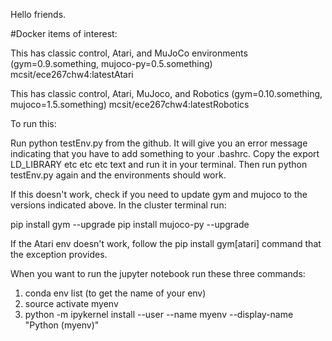 Hello friends.

#Docker items of interest:

This has classic control, Atari, and MuJoCo environments (gym=0.9.something, mujoco-py=0.5.something)
mcsit/ece267chw4:latestAtari

This has classic control, Atari, MuJoco, and Robotics (gym=0.10.something, mujoco=1.5.something)
mcsit/ece267chw4:latestRobotics

To run this:

Run python testEnv.py from the github. It will give you an error message indicating that you have to add something to your .bashrc. Copy the export LD_LIBRARY etc etc etc text and run it in your terminal. Then run python testEnv.py again and the environments should work.

If this doesn't work, check if you need to update gym and mujoco to the versions indicated above. In the cluster terminal run:

pip install gym --upgrade
pip install mujoco-py --upgrade

If the Atari env doesn't work, follow the pip install gym[atari] command that the exception provides.

When you want to run the jupyter notebook run these three commands:
1. conda env list  (to get the name of your env)
2. source activate myenv
3. python -m ipykernel install --user --name myenv --display-name "Python (myenv)"
